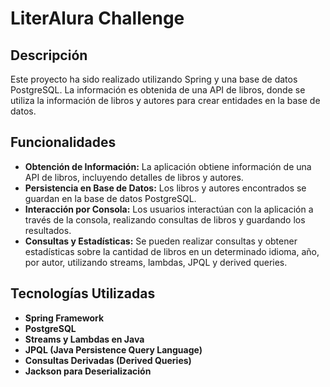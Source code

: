 # LiterAlura Challenge

## Descripción 
Este proyecto ha sido realizado utilizando Spring y una base de datos PostgreSQL. La información es obtenida de una API de libros, donde se utiliza la información de libros y autores para crear entidades en la base de datos.

## Funcionalidades
- **Obtención de Información:** La aplicación obtiene información de una API de libros, incluyendo detalles de libros y autores.
- **Persistencia en Base de Datos:** Los libros y autores encontrados se guardan en la base de datos PostgreSQL.
- **Interacción por Consola:** Los usuarios interactúan con la aplicación a través de la consola, realizando consultas de libros y guardando los resultados.
- **Consultas y Estadísticas:** Se pueden realizar consultas y obtener estadísticas sobre la cantidad de libros en un determinado idioma, año, por autor, utilizando streams, lambdas, JPQL y derived queries.

## Tecnologías Utilizadas
- **Spring Framework**
- **PostgreSQL**
- **Streams y Lambdas en Java**
- **JPQL (Java Persistence Query Language)**
- **Consultas Derivadas (Derived Queries)**
- **Jackson para Deserialización**
